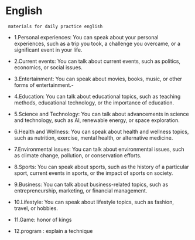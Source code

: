 # English
` materials for daily practice english`

- 1.Personal experiences: You can speak about your personal experiences, such as a trip you took, a challenge you overcame, or a significant event in your life.

- 2.Current events: You can talk about current events, such as politics, economics, or social issues.

- 3.Entertainment: You can speak about movies, books, music, or other forms of entertainment.-

- 4.Education: You can talk about educational topics, such as teaching methods, educational technology, or the importance of education.

- 5.Science and Technology: You can talk about advancements in science and technology, such as AI, renewable energy, or space exploration.

- 6.Health and Wellness: You can speak about health and wellness topics, such as nutrition, exercise, mental health, or alternative medicine.

- 7.Environmental issues: You can talk about environmental issues, such as climate change, pollution, or conservation efforts.

- 8.Sports: You can speak about sports, such as the history of a particular sport, current events in sports, or the impact of sports on society.

- 9.Business: You can talk about business-related topics, such as entrepreneurship, marketing, or financial management.

- 10.Lifestyle: You can speak about lifestyle topics, such as fashion, travel, or hobbies.

- 11.Game: honor of kings

- 12.program : explain a technique 
